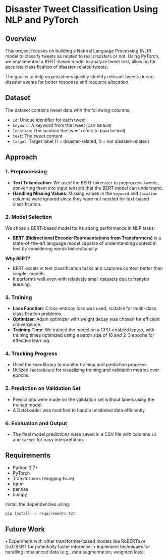 # Disaster Tweet Classification Using NLP and PyTorch

## Overview

This project focuses on building a Natural Language Processing (NLP) model to classify tweets as related to real disasters or not. Using PyTorch, we implemented a BERT-based model to analyze tweet text, allowing for accurate classification of disaster-related tweets.

The goal is to help organizations quickly identify relevant tweets during disaster events for better response and resource allocation.

## Dataset

The dataset contains tweet data with the following columns:
- `id`: Unique identifier for each tweet
- `keyword`: A keyword from the tweet (can be `NaN`)
- `location`: The location the tweet refers to (can be `NaN`)
- `text`: The tweet content
- `target`: Target label (1 = disaster-related, 0 = not disaster-related)

## Approach

### 1. **Preprocessing**

- **Text Tokenization**: We used the BERT tokenizer to preprocess tweets, converting them into input tensors that the BERT model can understand.
- **Handling Missing Values**: Missing values in the `keyword` and `location` columns were ignored since they were not needed for text-based classification.

### 2. **Model Selection**

We chose a BERT-based model for its strong performance in NLP tasks:
- **BERT (Bidirectional Encoder Representations from Transformers)** is a state-of-the-art language model capable of understanding context in text by considering words bidirectionally.

**Why BERT?**
- BERT excels in text classification tasks and captures context better than simpler models.
- It performs well even with relatively small datasets due to transfer learning.

### 3. **Training**

- **Loss Function**: Cross-entropy loss was used, suitable for multi-class classification problems.
- **Optimizer**: Adam optimizer with weight decay was chosen for efficient convergence.
- **Training Time**: We trained the model on a GPU-enabled laptop, with training times optimized using a batch size of 16 and 2-3 epochs for effective learning.

### 4. **Tracking Progress**

- Used the `tqdm` library to monitor training and prediction progress.
- Utilized `TensorBoard` for visualizing training and validation metrics over epochs.

### 5. **Prediction on Validation Set**

- Predictions were made on the validation set without labels using the trained model.
- A DataLoader was modified to handle unlabeled data efficiently.

### 6. **Evaluation and Output**

- The final model predictions were saved in a CSV file with columns `id` and `target` for easy interpretation.

## Requirements

- Python 3.7+
- PyTorch
- Transformers (Hugging Face)
- tqdm
- pandas
- numpy

Install the dependencies using:
```bash
pip install -r requirements.txt
```

## Future Work

•	Experiment with other transformer-based models like RoBERTa or DistilBERT for potentially faster inference.
•	Implement techniques for handling imbalanced data (e.g., data augmentation, weighted loss).
